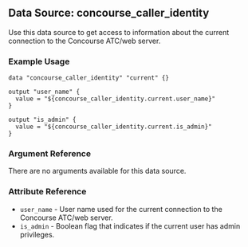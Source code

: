 ## Data Source: concourse_caller_identity

Use this data source to get access to information about the current connection
to the Concourse ATC/web server.

### Example Usage

```hcl
data "concourse_caller_identity" "current" {}

output "user_name" {
  value = "${concourse_caller_identity.current.user_name}"
}

output "is_admin" {
  value = "${concourse_caller_identity.current.is_admin}"
}
```

### Argument Reference

There are no arguments available for this data source.

### Attribute Reference

* `user_name` - User name used for the current connection to the Concourse ATC/web server.
* `is_admin` - Boolean flag that indicates if the current user has admin privileges.
